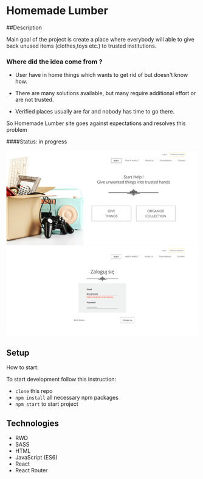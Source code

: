 # Homemade Lumber

##Description

Main goal of the project is create a place 
where everybody will able to give back unused items
(clothes,toys etc.)
 to trusted institutions.
 
 ### Where did the idea come from ?
 
 * User have in home things which wants to get rid of
 but doesn't know how.
 
 * There are many solutions available, but many require additional effort or are not trusted.
 
 * Verified places usually are far and nobody has time to go there.
 
 So Homemade Lumber site goes against expectations and resolves this problem
 
 ####Status: in progress
 
 ![lumber](src/assets/lumber.png)
 ![lumberLogin](src/assets/lumberloginvalidation.png)
 
 ## Setup
  How to start:
  
  To start development follow this instruction:
  
  * `clone` this repo
  * `npm install` all necessary npm packages
  * `npm start` to start project
  
  ## Technologies
  * RWD
  * SASS
  * HTML 
  * JavaScript (ES6)
  * React
  * React Router
  